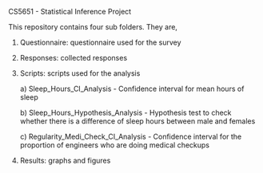 CS5651 - Statistical Inference Project

This repository contains four sub folders. They are,
1. Questionnaire: questionnaire used for the survey
2. Responses: collected responses
3. Scripts: scripts used for the analysis

    a) Sleep_Hours_CI_Analysis - Confidence interval for mean hours of sleep
    
    b) Sleep_Hours_Hypothesis_Analysis - Hypothesis test to check whether there is a difference of sleep hours between male and                  females
    
    c) Regularity_Medi_Check_CI_Analysis - Confidence interval for the proportion of engineers who are doing medical checkups
    
4. Results: graphs and figures
